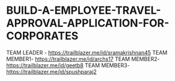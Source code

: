 # BUILD-A-EMPLOYEE-TRAVEL-APPROVAL-APPLICATION-FOR-CORPORATES

TEAM LEADER - https://trailblazer.me/id/sramakrishnan45
TEAM MEMBER1- https://trailblazer.me/id/archs17
TEAM MEMBER2- https://trailblazer.me/id/geetb8
TEAM MEMBER3- https://trailblazer.me/id/spushparaj2
